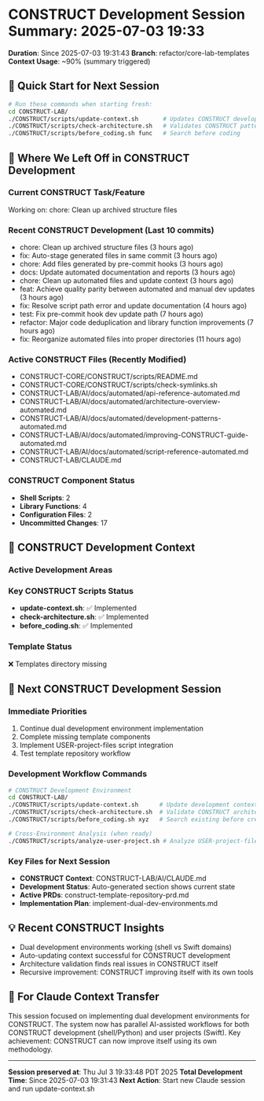 # CONSTRUCT Development Session Summary: 2025-07-03 19:33
**Duration**: Since 2025-07-03 19:31:43
**Branch**: refactor/core-lab-templates
**Context Usage**: ~90% (summary triggered)

## 🎯 Quick Start for Next Session
```bash
# Run these commands when starting fresh:
cd CONSTRUCT-LAB/
./CONSTRUCT/scripts/update-context.sh       # Updates CONSTRUCT development context
./CONSTRUCT/scripts/check-architecture.sh   # Validates CONSTRUCT patterns
./CONSTRUCT/scripts/before_coding.sh func   # Search before coding
```

## 📍 Where We Left Off in CONSTRUCT Development

### Current CONSTRUCT Task/Feature
Working on: chore: Clean up archived structure files

### Recent CONSTRUCT Development (Last 10 commits)
- chore: Clean up archived structure files (3 hours ago)
- fix: Auto-stage generated files in same commit (3 hours ago)
- chore: Add files generated by pre-commit hooks (3 hours ago)
- docs: Update automated documentation and reports (3 hours ago)
- chore: Clean up automated files and update context (3 hours ago)
- feat: Achieve quality parity between automated and manual dev updates (3 hours ago)
- fix: Resolve script path error and update documentation (4 hours ago)
- test: Fix pre-commit hook dev update path (7 hours ago)
- refactor: Major code deduplication and library function improvements (7 hours ago)
- fix: Reorganize automated files into proper directories (11 hours ago)

### Active CONSTRUCT Files (Recently Modified)
- CONSTRUCT-CORE/CONSTRUCT/scripts/README.md
- CONSTRUCT-CORE/CONSTRUCT/scripts/check-symlinks.sh
- CONSTRUCT-LAB/AI/docs/automated/api-reference-automated.md
- CONSTRUCT-LAB/AI/docs/automated/architecture-overview-automated.md
- CONSTRUCT-LAB/AI/docs/automated/development-patterns-automated.md
- CONSTRUCT-LAB/AI/docs/automated/improving-CONSTRUCT-guide-automated.md
- CONSTRUCT-LAB/AI/docs/automated/script-reference-automated.md
- CONSTRUCT-LAB/CLAUDE.md

### CONSTRUCT Component Status
- **Shell Scripts**:        2
- **Library Functions**:        4
- **Configuration Files**:        2
- **Uncommitted Changes**:       17

## 🔧 CONSTRUCT Development Context

### Active Development Areas


### Key CONSTRUCT Scripts Status
- **update-context.sh**: ✅ Implemented
- **check-architecture.sh**: ✅ Implemented
- **before_coding.sh**: ✅ Implemented

### Template Status
❌ Templates directory missing

## 🚀 Next CONSTRUCT Development Session

### Immediate Priorities
1. Continue dual development environment implementation
2. Complete missing template components
3. Implement USER-project-files script integration
4. Test template repository workflow

### Development Workflow Commands
```bash
# CONSTRUCT Development Environment
cd CONSTRUCT-LAB/
./CONSTRUCT/scripts/update-context.sh      # Update development context
./CONSTRUCT/scripts/check-architecture.sh  # Validate CONSTRUCT architecture
./CONSTRUCT/scripts/before_coding.sh xyz   # Search existing before creating

# Cross-Environment Analysis (when ready)
./CONSTRUCT/scripts/analyze-user-project.sh # Analyze USER-project-files patterns
```

### Key Files for Next Session
- **CONSTRUCT Context**: CONSTRUCT-LAB/AI/CLAUDE.md
- **Development Status**: Auto-generated section shows current state
- **Active PRDs**: construct-template-repository-prd.md
- **Implementation Plan**: implement-dual-dev-environments.md

## 💡 Recent CONSTRUCT Insights
- Dual development environments working (shell vs Swift domains)
- Auto-updating context successful for CONSTRUCT development
- Architecture validation finds real issues in CONSTRUCT itself
- Recursive improvement: CONSTRUCT improving itself with its own tools

## 🤖 For Claude Context Transfer
This session focused on implementing dual development environments for CONSTRUCT. The system now has parallel AI-assisted workflows for both CONSTRUCT development (shell/Python) and user projects (Swift). Key achievement: CONSTRUCT can now improve itself using its own methodology.

---
**Session preserved at**: Thu Jul  3 19:33:48 PDT 2025
**Total Development Time**: Since 2025-07-03 19:31:43
**Next Action**: Start new Claude session and run update-context.sh
